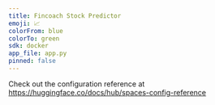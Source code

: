 ```yaml
---
title: Fincoach Stock Predictor
emoji: 📈
colorFrom: blue
colorTo: green
sdk: docker
app_file: app.py
pinned: false
---
```


Check out the configuration reference at https://huggingface.co/docs/hub/spaces-config-reference